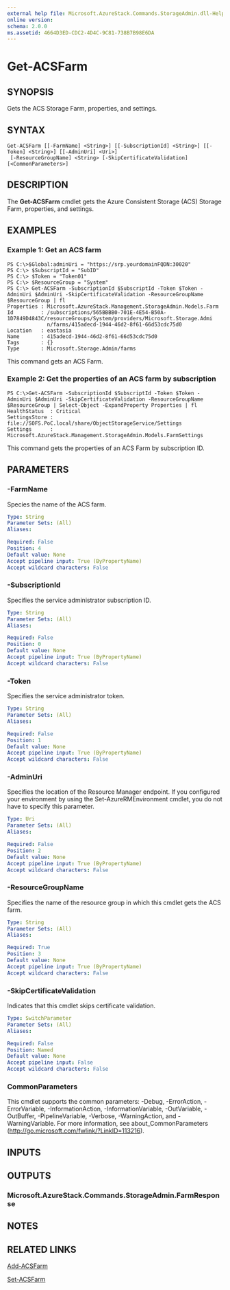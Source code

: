 ```yaml
---
external help file: Microsoft.AzureStack.Commands.StorageAdmin.dll-Help.xml
online version: 
schema: 2.0.0
ms.assetid: 4664D3ED-CDC2-4D4C-9C81-738B7B98E6DA
---
```


# Get-ACSFarm

## SYNOPSIS
Gets the ACS Storage Farm, properties, and settings.

## SYNTAX

```
Get-ACSFarm [[-FarmName] <String>] [[-SubscriptionId] <String>] [[-Token] <String>] [[-AdminUri] <Uri>]
 [-ResourceGroupName] <String> [-SkipCertificateValidation] [<CommonParameters>]
```

## DESCRIPTION
The **Get-ACSFarm** cmdlet gets the Azure Consistent Storage (ACS) Storage Farm, properties, and settings.

## EXAMPLES

### Example 1: Get an ACS farm
```
PS C:\>$Global:adminUri = "https://srp.yourdomainFQDN:30020"
PS C:\> $SubscriptId = "SubID"
PS C:\> $Token = "Token01"
PS C:\> $ResourceGroup = "System"
PS C:\> Get-ACSFarm -SubscriptionId $SubscriptId -Token $Token -AdminUri $AdminUri -SkipCertificateValidation -ResourceGroupName $ResourceGroup | fl
Properties : Microsoft.AzureStack.Management.StorageAdmin.Models.Farm
Id         : /subscriptions/565BBBB0-701E-4E54-B50A-1D7849D4843C/resourceGroups/System/providers/Microsoft.Storage.Admi
             n/farms/415adecd-1944-46d2-8f61-66d53cdc75d0
Location   : eastasia
Name       : 415adecd-1944-46d2-8f61-66d53cdc75d0
Tags       : {}
Type       : Microsoft.Storage.Admin/farms
```

This command gets an ACS Farm.

### Example 2: Get the properties of an ACS farm by subscription
```
PS C:\>Get-ACSFarm -SubscriptionId $SubscriptId -Token $Token -AdminUri $AdminUri -SkipCertificateValidation -ResourceGroupName $ResourceGroup | Select-Object -ExpandProperty Properties | fl
HealthStatus  : Critical
SettingsStore : file://SOFS.PoC.local/share/ObjectStorageService/Settings
Settings      : Microsoft.AzureStack.Management.StorageAdmin.Models.FarmSettings
```

This command gets the properties of an ACS Farm by subscription ID.

## PARAMETERS

### -FarmName
Species the name of the ACS farm.

```yaml
Type: String
Parameter Sets: (All)
Aliases: 

Required: False
Position: 4
Default value: None
Accept pipeline input: True (ByPropertyName)
Accept wildcard characters: False
```

### -SubscriptionId
Specifies the service administrator subscription ID.

```yaml
Type: String
Parameter Sets: (All)
Aliases: 

Required: False
Position: 0
Default value: None
Accept pipeline input: True (ByPropertyName)
Accept wildcard characters: False
```

### -Token
Specifies the service administrator token.

```yaml
Type: String
Parameter Sets: (All)
Aliases: 

Required: False
Position: 1
Default value: None
Accept pipeline input: True (ByPropertyName)
Accept wildcard characters: False
```

### -AdminUri
Specifies the location of the Resource Manager endpoint.
If you configured your environment by using the Set-AzureRMEnvironment cmdlet, you do not have to specify this parameter.

```yaml
Type: Uri
Parameter Sets: (All)
Aliases: 

Required: False
Position: 2
Default value: None
Accept pipeline input: True (ByPropertyName)
Accept wildcard characters: False
```

### -ResourceGroupName
Specifies the name of the resource group in which this cmdlet gets the ACS farm.

```yaml
Type: String
Parameter Sets: (All)
Aliases: 

Required: True
Position: 3
Default value: None
Accept pipeline input: True (ByPropertyName)
Accept wildcard characters: False
```

### -SkipCertificateValidation
Indicates that this cmdlet skips certificate validation.

```yaml
Type: SwitchParameter
Parameter Sets: (All)
Aliases: 

Required: False
Position: Named
Default value: None
Accept pipeline input: False
Accept wildcard characters: False
```

### CommonParameters
This cmdlet supports the common parameters: -Debug, -ErrorAction, -ErrorVariable, -InformationAction, -InformationVariable, -OutVariable, -OutBuffer, -PipelineVariable, -Verbose, -WarningAction, and -WarningVariable. For more information, see about_CommonParameters (http://go.microsoft.com/fwlink/?LinkID=113216).

## INPUTS

## OUTPUTS

### Microsoft.AzureStack.Commands.StorageAdmin.FarmResponse

## NOTES

## RELATED LINKS

[Add-ACSFarm](./Add-ACSFarm.md)

[Set-ACSFarm](./Set-ACSFarm.md)


